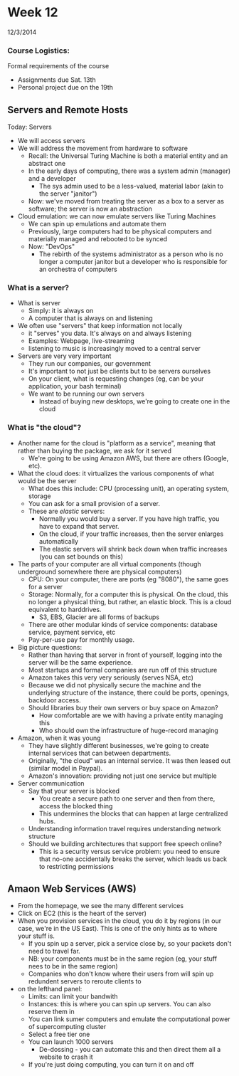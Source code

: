 # Week 12
12/3/2014

### Course Logistics:
Formal requirements of the course
- Assignments due  Sat. 13th 
- Personal project due on the 19th 



## Servers and Remote Hosts
Today: Servers
- We will access servers
- We will address the movement from hardware to software
	- Recall: the Universal Turing Machine is both a material entity and an abstract one
	- In the early days of computing, there was a system admin (manager) and a developer
		- The sys admin used to be a less-valued, material labor (akin to the server "janitor") 
	- Now: we've moved from treating the server as a box to a server as software; the server is now an abstraction
- Cloud emulation: we can now emulate servers like Turing Machines
	- We can spin up emulations and automate them
	- Previously, large computers had to be physical computers and materially managed and rebooted to be synced
	- Now: "DevOps"
		- The rebirth of the systems administrator as a person who is no longer a computer janitor but a developer who is responsible for an orchestra of computers  

### What is a server?
- What is server
	- Simply: it is always on
	- A computer that is always on and listening  
- We often use "servers" that keep information not locally
	- it "serves" you data. It's always on and always listening
	- Examples: Webpage, live-streaming
	- listening to music is increasingly moved to a central server
- Servers are very very important
	- They run our companies, our government  
	- It's important to not just be clients but to be servers ourselves
	- On your client, what is requesting changes (eg, can be your application, your bash terminal)
	- We want to be running our own servers
		- Instead of buying new desktops, we're going to create one in the cloud

### What is "the cloud"?
- Another name for the cloud is "platform as a service", meaning that rather than buying the package, we ask for it served
	- We're going to be using Amazon AWS, but there are others (Google, etc).
- What the cloud does: it virtualizes the various components of what would be the server
	- What does this include: CPU (processing unit), an operating system, storage  
	- You can ask for a small provision of a server. 
	- These are *elastic* servers:
		- Normally you would buy a server. If you have high traffic, you have to expand that server.
		- On the cloud, if your traffic increases, then the server enlarges automatically
		- The elastic servers will shrink back down when traffic increases (you can set bounds on this)
- The parts of your computer are all virtual components (though underground somewhere there are physical computers)
	- CPU: On your computer, there are ports (eg "8080"), the same goes for a server
	- Storage: Normally, for a computer this is physical. On the cloud, this no longer a physical thing, but rather, an elastic block. This is a cloud equivalent to harddrives. 
		- S3, EBS, Glacier are all forms of backups  
	- There are other modular kinds of service components: database service, payment service, etc
	- Pay-per-use pay for monthly usage. 
- Big picture questions:
	- Rather than having that server in front of yourself, logging into the server will be the same experience. 
	- Most startups and formal companies are run off of this structure
	- Amazon takes this very very seriously (serves NSA, etc)
	- Because we did not physically secure the machine and the underlying structure of the instance, there could be ports, openings, backdoor access.
	- Should libraries buy their own servers or buy space on Amazon?
		- How comfortable are we with having a private entity managing this
		- Who should own the infrastructure of huge-record managing
- Amazon, when it was young
	- They have slightly different businesses, we're going to create internal services that can between departments.
	- Originally, "the cloud" was an internal service. It was then leased out (similar model in Paypal).
	- Amazon's innovation: providing not just one service but multiple
- Server communication
	- Say that your server is blocked 
		- You create a secure path to one server and then from there, access the blocked thing
		- This undermines the blocks that can happen at large centralized hubs.
	- Understanding information travel requires understanding network structure
	- Should we building architectures that support free speech online?
		- This is a security versus service problem: you need to ensure that no-one accidentally breaks the server, which leads us back to restricting permissions

## Amaon Web Services (AWS)
- From the homepage, we see the many different services
- Click on EC2 (this is the heart of the server)
- When you provision services in the cloud, you do it by regions (in our case, we're in the US East). This is one of the only hints as to where your stuff is. 
	- If you spin up a server, pick a service close by, so your packets don't need to travel far. 
	- NB: your components must be in the same region (eg, your stuff nees to be in the same region)
	- Companies who don't know where their users from will spin up redundent servers to reroute clients to 
- on the lefthand panel:
	- Limits: can limit your bandwith
	- Instances: this is where you can spin up servers. You can also reserve them in 
	- You can link sumer computers and emulate the computational power of supercomputing cluster
	- Select a free tier one
	- You can launch 1000 servers
		- De-dossing - you can automate this and then direct them all a website to crash it
	- If you're just doing computing, you can turn it on and off  